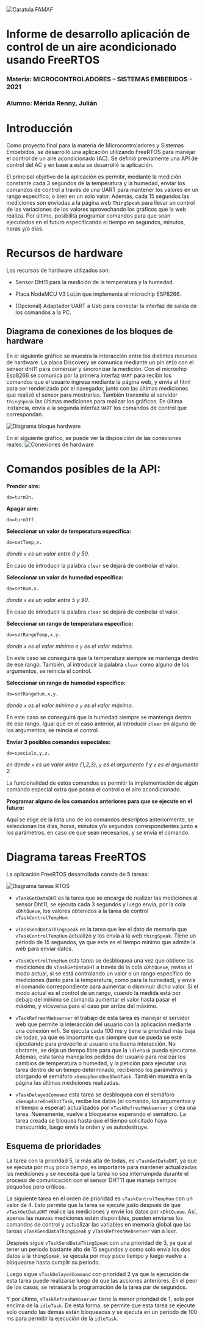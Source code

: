 ![Caratula FAMAF](resources/famaf.jpg)

# Informe de desarrollo aplicación de control de un aire acondicionado usando FreeRTOS

### Materia: MICROCONTROLADORES – SISTEMAS EMBEBIDOS - 2021

### Alumno: Mérida Renny, Julián


# Introducción

Como proyecto final para la materia de Microcontroladores y Sistemas Embebidos, se desarrolló una aplicación utilizando FreeRTOS para manejar el control de un aire acondicionado (AC). Se definió previamente una API de control del AC y en base a esta se desarrolló la aplicación.

El principal objetivo de la aplicación es permitir, mediante la medición constante cada 3 segundos de la temperatura y la humedad, enviar los comandos de control a través de una UART para mantener los valores en un rango específico, o bien en un solo valor. Además, cada 15 segundos las mediciones son enviadas a la página web `ThingSpeak` para llevar un control de las variaciones de los valores aprovechando los gráficos que la web realiza. Por último, posibilita programar comandos para que sean ejecutados en el futuro especificando el tiempo en segundos, minutos, horas y/o días.


# Recursos de hardware

Los recursos de hardware utilizados son:

* Sensor Dht11 para la medición de la temperatura y la humedad.

* Placa NodeMCU V3 LoLin que implementa el microchip ESP8266.

* (Opcional) Adaptador UART a Usb para conectar la interfaz de salida de los comandos a la PC.



## Diagrama de conexiones de los bloques de hardware

En el siguiente gráfico se muestra la interacción entre los distintos recursos de hardware. La placa Discovery se comunica mediante un pin `GPIO` con el sensor dht11 para comenzar y sincronizar la medición. Con el microchip Esp8266 se comunica por la primera interfaz `UART` para recibir los comandos que el usuario ingresa mediante la página web, y envía el html para ser renderizado por el navegador, junto con las últimas mediciones que realizó el sensor para mostrarlas. También transmite al servidor `thingSpeak` las últimas mediciones para realizar los gráficos. En última instancia, envía a la segunda interfaz `UART` los comandos de control que correspondan.

![Diagrama bloque hardware](resources/hw_block.png)

En el siguiente grafico, se puede ver la disposición de las conexiones reales:
![Conexiones de hardware](resources/hw_connections.png)



# Comandos posibles de la API:

**Prender aire:**

    do=turnOn.

**Apagar aire:**

    do=turnOff.

**Seleccionar un valor de temperatura específica:**

    do=setTemp,x.

*donde `x` es un valor entre 0 y 50.*

En caso de introducir la palabra `clear` se dejará de controlar el valor.

**Seleccionar un valor de humedad específica:**

    do=setHum,x.

*donde `x` es un valor entre 5 y 90.*

En caso de introducir la palabra `clear` se dejará de controlar el valor.

**Seleccionar un rango de temperatura específico:**

    do=setRangeTemp,x,y.

*donde `x` es el valor mínimo e `y` es el valor máximo.*

En este caso se conseguirá que la temperatura siempre se mantenga dentro de ese rango. También, al introducir la palabra `clear` como alguno de los argumentos, se reinicia el control.


**Seleccionar un rango de humedad específico:**

    do=setRangeHum,x,y.

*donde `x` es el valor mínimo e `y` es el valor máximo.*

En este caso se conseguirá que la humedad siempre se mantenga dentro de ese rango. Igual que en el caso anterior, al introducir `clear` en alguno de los argumentos, se reincia el control.

**Enviar 3 posibles comandos especiales:**

    do=specialx,y,z.

*en donde `x` es un valor entre {1,2,3}, `y` es el argumento 1 y `z` es el argumento 2.*

La funcionalidad de estos comandos es permitir la implementación de algún comando especial extra que posea el control o el aire acondicionado.


**Programar alguno de los comandos anteriores para que se ejecute en el futuro:**

Aquí se elige de la lista uno de los comandos descriptos anteriormente, se seleccionan los días, horas, minutos y/o segundos correspondientes junto a los parámetros, en caso de que sean  necesarios, y se envía el comando.



# Diagrama tareas FreeRTOS

La aplicación FreeRTOS desarrollada consta de 5 tareas:

![Diagrama tareas RTOS](resources/RTOSTasksDiagram.png)


* `vTaskGetDataDHT` es la tarea que se encarga de realizar las mediciones al sensor Dht11, se ejecuta cada 3 segundos y luego envía, por la cola `xDhtQueue`, los valores obtenidos a la tarea de control `vTaskControlTempHum`.

* `vTaskSendDataThingSpeak` es la tarea que lee el dato de memoria que `vTaskControlTempHum` actualizó y los envía a la web `thingSpeak`. Tiene un periodo de 15 segundos, ya que este es el tiempo mínimo que admite la web para enviar datos.

* `vTaskControlTempHum` esta tarea se desbloquea una vez que obtiene las mediciones de `vTaskGetDataDHT` a través de la cola `xDhtQueue`, revisa el modo actual, si se está controlando un valor o un rango específico de mediciones (tanto para la temperatura, como para la humedad), y envía el comando correspondiente para aumentar o disminuir dicho valor. Si el modo actual es el control de un rango, cuando la medida está por debajo del mínimo se comanda aumentar el valor hasta pasar el máximo, y viceversa para el caso por arriba del máximo.

* `vTaskRefreshWebserver` el trabajo de esta tarea es manejar el servidor web que permite la interacción del usuario con la aplicación mediante una conexión wifi. Se ejecuta cada 100 ms y tiene la prioridad más baja de todas, ya que es importante que siempre que se pueda se esté ejecutando para proveerle al usuario una buena interacción. No obstante, se deja un tiempo libre para que la `idleTask` pueda ejecutarse. Además, esta tarea maneja los pedidos del usuario para realizar los cambios de temperatura o humedad, y la petición para ejecutar una tarea dentro de un tiempo determinado, recibiendo los parámetros y otorgando el semáforo `xSemaphoreOneShotTask`. También muestra en la página las últimas mediciones realizadas.

* `vTaskDelayedCommand` esta tarea se desbloquea con el semáforo `xSemaphoreOneShotTask`, recibe los datos (el comando, los argumentos y el tiempo a esperar) actualizados por `vTaskRefreshWebserver` y crea una tarea. Nuevamente, vuelve a bloquearse esperando el semáforo. La tarea creada se bloquea hasta que el tiempo solicitado haya transcurrido, luego envía la orden y se autodestruye.


## Esquema de prioridades

La tarea con la prioridad 5, la más alta de todas, es `vTaskGetDataDHT`, ya que se ejecuta por muy poco tiempo, es importante para mantener actualizadas las mediciones y se necesita que la tarea no sea interrumpida durante el proceso de comunicación con el sensor DHT11 que maneja tiempos pequeños pero críticos.

La siguiente tarea en el orden de prioridad es `vTaskControlTempHum` con un valor de 4. Esto permite que la tarea se ejecute justo después de que `vTaskGetDataDHT` realice las mediciones y envié los datos por `xDhtQueue`. Así, apenas las nuevas mediciones estén disponibles, pueden enviarse los comandos de control y actualizar las variables en memoria global que las tareas `vTaskSendDataThingSpeak` y `vTaskRefreshWebserver` van a leer.

Después sigue `vTaskSendDataThingSpeak` con una prioridad de 3, ya que al tener un periodo bastante alto de 15 segundos y como solo envía los dos datos a la `thingSpeak`, se ejecuta por muy poco tiempo y luego vuelve a bloquearse hasta cumplir su periodo.

Luego sigue `vTaskDelayedCommand` con prioridad 2 ya que la ejecución de esta tarea puede realizarse luego de que las acciones anteriores. En el peor de los casos, se retrasará la programación de la tarea par de segundos.

Y por último, `vTaskRefreshWebserver` tiene la menor prioridad de 1, solo por encima de la `idleTask`. De esta forma, se permite que esta tarea se ejecute solo cuando las demás están bloqueadas y se ejecuta en un periodo de 100 ms para permitir la ejecución de la `idleTask`.